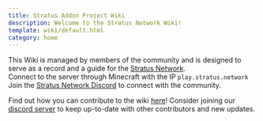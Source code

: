 ```yaml
---
title: Stratus Addon Project Wiki
description: Welcome to the Stratus Network Wiki!
template: wiki/default.html
category: home
---
```


This Wiki is managed by members of the community and is designed to serve as a record and a guide for the [Stratus Network](https://stratus.network).  
Connect to the server through Minecraft with the IP `play.stratus.network`  
Join the [Stratus Network Discord](https://discord.me/stratus) to connect with the community.

Find out how you can contribute to the wiki [here](https://mcresourcepile.github.io/addon-project/wiki/tools/contributing)! Consider joining our [discord server](https://discord.gg/ygNgxKj) to keep up-to-date with other contributors and new updates.
